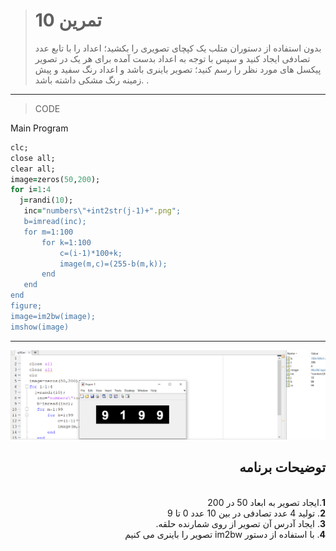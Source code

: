 
> # تمرین 10
>بدون استفاده از دستوران متلب یک کپچای تصویری را بکشید؛ اعداد را با تابع عدد تصادفی ایجاد کنید و سپس با توجه به اعداد بدست آمده برای هر یک در تصویر پیکسل های مورد نظر را رسم کنید؛ تصویر باینری باشد و اعداد رنگ سفید و پیش زمینه رنگ مشکی داشته باشد. .
***
>CODE

Main Program
```ruby
clc;
close all;
clear all;
image=zeros(50,200);
for i=1:4
  j=randi(10);
   inc="numbers\"+int2str(j-1)+".png";
   b=imread(inc);
   for m=1:100
       for k=1:100
           c=(i-1)*100+k;
           image(m,c)=(255-b(m,k));
       end
   end    
end 
figure;
image=im2bw(image);
imshow(image)
```
****
![image](https://github.com/semnan-university-ai/image-processing-class/blob/main/excersiecs/FatemehSeyfi/10/q10.png)




<div dir="rtl">
<h2>توضیحات برنامه</h2> <br />
 <b>1</b>.ایجاد تصویر به ابعاد 50 در 200<br />
<b>2</b>.  تولید 4 عدد تصادفی در بین 10 عدد 0 تا 9 <br />
<b>3</b>. ایجاد آدرس آن تصویر از روی شمارنده حلقه.<br />
<b>4</b>. با استفاده از دستور im2bw تصویر را باینری می کنیم

    
</div>
